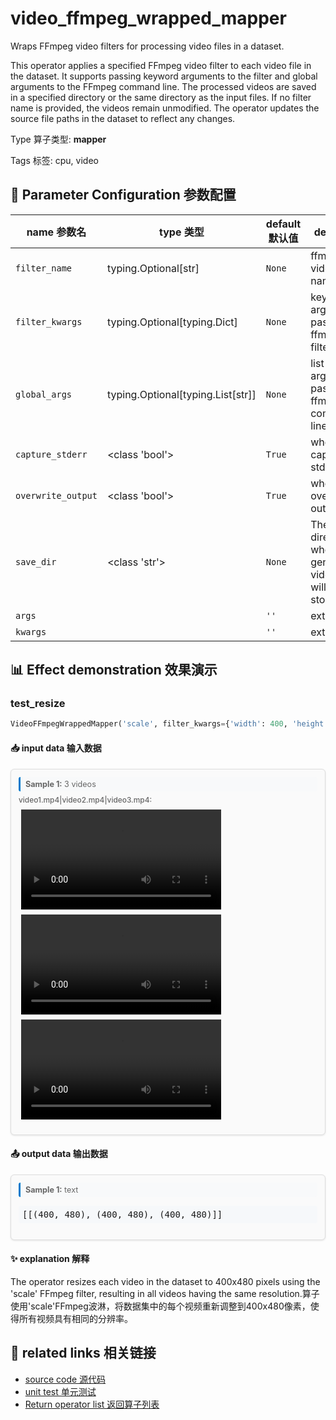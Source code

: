 # video_ffmpeg_wrapped_mapper

Wraps FFmpeg video filters for processing video files in a dataset.

This operator applies a specified FFmpeg video filter to each video file in the dataset.
It supports passing keyword arguments to the filter and global arguments to the FFmpeg
command line. The processed videos are saved in a specified directory or the same
directory as the input files. If no filter name is provided, the videos remain
unmodified. The operator updates the source file paths in the dataset to reflect any
changes.

Type 算子类型: **mapper**

Tags 标签: cpu, video

## 🔧 Parameter Configuration 参数配置
| name 参数名 | type 类型 | default 默认值 | desc 说明 |
|--------|------|--------|------|
| `filter_name` | typing.Optional[str] | `None` | ffmpeg video filter name. |
| `filter_kwargs` | typing.Optional[typing.Dict] | `None` | keyword-arguments passed to ffmpeg filter. |
| `global_args` | typing.Optional[typing.List[str]] | `None` | list-arguments passed to ffmpeg command-line. |
| `capture_stderr` | <class 'bool'> | `True` | whether to capture stderr. |
| `overwrite_output` | <class 'bool'> | `True` | whether to overwrite output file. |
| `save_dir` | <class 'str'> | `None` | The directory where generated video files will be stored. |
| `args` |  | `''` | extra args |
| `kwargs` |  | `''` | extra args |

## 📊 Effect demonstration 效果演示
### test_resize
```python
VideoFFmpegWrappedMapper('scale', filter_kwargs={'width': 400, 'height': 480}, capture_stderr=False)
```

#### 📥 input data 输入数据
<div class="sample-card" style="border:1px solid #ddd; padding:12px; margin:8px 0; border-radius:6px; background:#fafafa; box-shadow:0 1px 3px rgba(0,0,0,0.1);"><div class="sample-header" style="background:#f8f9fa; padding:4px 8px; margin-bottom:6px; border-radius:3px; font-size:0.9em; color:#666; border-left:3px solid #007acc;"><strong>Sample 1:</strong> 3 videos</div><div class="media-section" style="margin-bottom:8px;"><div class="media-label" style="font-size:0.85em; color:#666; margin-bottom:4px; font-weight:500;">video1.mp4|video2.mp4|video3.mp4:</div><div class="video-grid"><video src="../../../tests/ops/data/video1.mp4" controls width="320" style="margin:4px;"></video><video src="../../../tests/ops/data/video2.mp4" controls width="320" style="margin:4px;"></video><video src="../../../tests/ops/data/video3.mp4" controls width="320" style="margin:4px;"></video></div></div></div>

#### 📤 output data 输出数据
<div class="sample-card" style="border:1px solid #ddd; padding:12px; margin:8px 0; border-radius:6px; background:#fafafa; box-shadow:0 1px 3px rgba(0,0,0,0.1);"><div class="sample-header" style="background:#f8f9fa; padding:4px 8px; margin-bottom:6px; border-radius:3px; font-size:0.9em; color:#666; border-left:3px solid #007acc;"><strong>Sample 1:</strong> text</div><pre style="padding:6px; background:#f6f8fa; border-radius:4px; overflow-x:auto; white-space:pre; word-wrap:normal;">[[(400, 480), (400, 480), (400, 480)]]</pre></div>

#### ✨ explanation 解释
The operator resizes each video in the dataset to 400x480 pixels using the 'scale' FFmpeg filter, resulting in all videos having the same resolution.算子使用'scale'FFmpeg波淋，将数据集中的每个视频重新调整到400x480像素，使得所有视频具有相同的分辨率。


## 🔗 related links 相关链接
- [source code 源代码](../../../data_juicer/ops/mapper/video_ffmpeg_wrapped_mapper.py)
- [unit test 单元测试](../../../tests/ops/mapper/test_video_ffmpeg_wrapped_mapper.py)
- [Return operator list 返回算子列表](../../Operators.md)